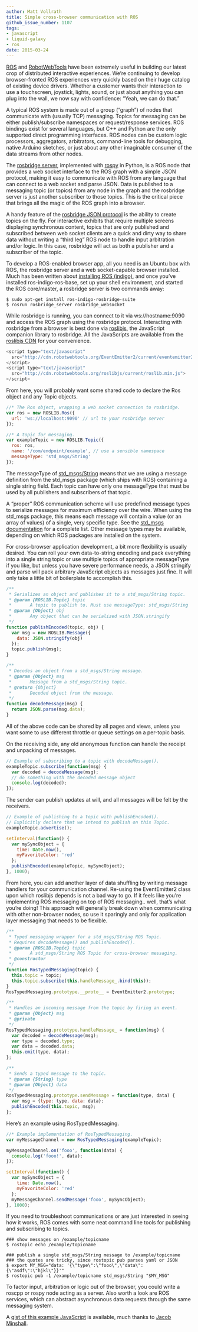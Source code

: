 ```yaml
---
author: Matt Vollrath
title: Simple cross-browser communication with ROS
github_issue_number: 1107
tags:
- javascript
- liquid-galaxy
- ros
date: 2015-03-24
---
```


[ROS](http://www.ros.org/) and [RobotWebTools](http://robotwebtools.org/) have been extremely useful in building our latest crop of distributed interactive experiences. We’re continuing to develop browser-fronted ROS experiences very quickly based on their huge catalog of existing device drivers. Whether a customer wants their interaction to use a touchscreen, joystick, lights, sound, or just about anything you can plug into the wall, we now say with confidence: “Yeah, we can do that.”

A typical ROS system is made out of a group (“graph”) of nodes that communicate with (usually TCP) messaging. Topics for messaging can be either publish/subscribe namespaces or request/response services. ROS bindings exist for several languages, but C++ and Python are the only supported direct programming interfaces. ROS nodes can be custom logic processors, aggregators, arbitrators, command-line tools for debugging, native Arduino sketches, or just about any other imaginable consumer of the data streams from other nodes.

The [rosbridge server](https://github.com/RobotWebTools/rosbridge_suite/tree/master), implemented with [rospy](http://wiki.ros.org/rospy) in Python, is a ROS node that provides a web socket interface to the ROS graph with a simple JSON protocol, making it easy to communicate with ROS from any language that can connect to a web socket and parse JSON. Data is published to a messaging topic (or topics) from any node in the graph and the rosbridge server is just another subscriber to those topics. This is the critical piece that brings all the magic of the ROS graph into a browser.

A handy feature of the [rosbridge JSON protocol](https://github.com/RobotWebTools/rosbridge_suite/blob/master/ROSBRIDGE_PROTOCOL.md) is the ability to create topics on the fly. For interactive exhibits that require multiple screens displaying synchronous content, topics that are only published and subscribed between web socket clients are a quick and dirty way to share data without writing a “third leg” ROS node to handle input arbitration and/or logic. In this case, rosbridge will act as both a publisher and a subscriber of the topic.

To develop a ROS-enabled browser app, all you need is an Ubuntu box with ROS, the rosbridge server and a web socket-capable browser installed. Much has been written about [installing ROS (indigo)](http://wiki.ros.org/indigo/Installation/Ubuntu), and once you’ve installed ros-indigo-ros-base, set up your shell environment, and started the ROS core/master, a rosbridge server is two commands away:

```
$ sudo apt-get install ros-indigo-rosbridge-suite
$ rosrun rosbridge_server rosbridge_websocket
```

While rosbridge is running, you can connect to it via ws://hostname:9090 and access the ROS graph using the rosbridge protocol. Interacting with rosbridge from a browser is best done via [roslibjs](http://wiki.ros.org/roslibjs), the JavaScript companion library to rosbridge. All the JavaScripts are available from the [roslibjs CDN](http://wiki.ros.org/roslibjs#CDN_Releases) for your convenience.

```javascript
<script type="text/javascript"
  src="http://cdn.robotwebtools.org/EventEmitter2/current/eventemitter2.min.js">
</script>
<script type="text/javascript"
  src="http://cdn.robotwebtools.org/roslibjs/current/roslib.min.js">
</script>
```

From here, you will probably want some shared code to declare the Ros object and any Topic objects.

```javascript
//* The Ros object, wrapping a web socket connection to rosbridge.
var ros = new ROSLIB.Ros({
  url: 'ws://localhost:9090' // url to your rosbridge server
});

//* A topic for messaging.
var exampleTopic = new ROSLIB.Topic({
  ros: ros,
  name: '/com/endpoint/example', // use a sensible namespace
  messageType: 'std_msgs/String'
});
```

The messageType of [std_msgs/String](http://docs.ros.org/api/std_msgs/html/msg/String.html) means that we are using a message definition from the std_msgs package (which ships with ROS) containing a single string field. Each topic can have only one messageType that must be used by all publishers and subscribers of that topic.

A “proper” ROS communication scheme will use predefined message types to serialize messages for maximum efficiency over the wire. When using the std_msgs package, this means each message will contain a value (or an array of values) of a single, very specific type. See the [std_msgs documentation](http://wiki.ros.org/std_msgs) for a complete list. Other message types may be available, depending on which ROS packages are installed on the system.

For cross-browser application development, a bit more flexibility is usually desired. You can roll your own data-to-string encoding and pack everything into a single string topic or use multiple topics of appropriate messageType if you like, but unless you have severe performance needs, a JSON stringify and parse will pack arbitrary JavaScript objects as messages just fine. It will only take a little bit of boilerplate to accomplish this.

```javascript
/**
 * Serializes an object and publishes it to a std_msgs/String topic.
 * @param {ROSLIB.Topic} topic
 *       A topic to publish to. Must use messageType: std_msgs/String
 * @param {Object} obj
 *       Any object that can be serialized with JSON.stringify
 */
function publishEncoded(topic, obj) {
  var msg = new ROSLIB.Message({
    data: JSON.stringify(obj)
  });
  topic.publish(msg);
}

/**
 * Decodes an object from a std_msgs/String message.
 * @param {Object} msg
 *       Message from a std_msgs/String topic.
 * @return {Object}
 *       Decoded object from the message.
 */
function decodeMessage(msg) {
  return JSON.parse(msg.data);
}
```

All of the above code can be shared by all pages and views, unless you want some to use different throttle or queue settings on a per-topic basis.

On the receiving side, any old anonymous function can handle the receipt and unpacking of messages.

```javascript
// Example of subscribing to a topic with decodeMessage().
exampleTopic.subscribe(function(msg) {
  var decoded = decodeMessage(msg);
  // do something with the decoded message object
  console.log(decoded);
});
```

The sender can publish updates at will, and all messages will be felt by the receivers.

```javascript
// Example of publishing to a topic with publishEncoded().
// Explicitly declare that we intend to publish on this Topic.
exampleTopic.advertise();

setInterval(function() {
  var mySyncObject = {
    time: Date.now(),
    myFavoriteColor: 'red'
  };
  publishEncoded(exampleTopic, mySyncObject);
}, 1000);
```

From here, you can add another layer of data shuffling by writing message handlers for your communication channel. Re-using the EventEmitter2 class upon which roslibjs depends is not a bad way to go. If it feels like you’re implementing ROS messaging on top of ROS messaging.. well, that’s what you’re doing! This approach will generally break down when communicating with other non-browser nodes, so use it sparingly and only for application layer messaging that needs to be flexible.

```javascript
/**
 * Typed messaging wrapper for a std_msgs/String ROS Topic.
 * Requires decodeMessage() and publishEncoded().
 * @param {ROSLIB.Topic} topic
 *       A std_msgs/String ROS Topic for cross-browser messaging.
 * @constructor
 */
function RosTypedMessaging(topic) {
  this.topic = topic;
  this.topic.subscribe(this.handleMessage_.bind(this));
}
RosTypedMessaging.prototype.__proto__ = EventEmitter2.prototype;

/**
 * Handles an incoming message from the topic by firing an event.
 * @param {Object} msg
 * @private
 */
RosTypedMessaging.prototype.handleMessage_ = function(msg) {
  var decoded = decodeMessage(msg);
  var type = decoded.type;
  var data = decoded.data;
  this.emit(type, data);
};

/**
 * Sends a typed message to the topic.
 * @param {String} type
 * @param {Object} data
 */
RosTypedMessaging.prototype.sendMessage = function(type, data) {
  var msg = {type: type, data: data};
  publishEncoded(this.topic, msg);
};
```

Here’s an example using RosTypedMessaging.

```javascript
//* Example implementation of RosTypedMessaging.
var myMessageChannel = new RosTypedMessaging(exampleTopic);

myMessageChannel.on('fooo', function(data) {
  console.log('fooo!', data);
});

setInterval(function() {
  var mySyncObject = {
    time: Date.now(),
    myFavoriteColor: 'red'
  };
  myMessageChannel.sendMessage('fooo', mySyncObject);
}, 1000);
```

If you need to troubleshoot communications or are just interested in seeing how it works, ROS comes with some neat command line tools for publishing and subscribing to topics.

```plain
### show messages on /example/topicname
$ rostopic echo /example/topicname

### publish a single std_msgs/String message to /example/topicname
### the quotes are tricky, since rostopic pub parses yaml or JSON
$ export MY_MSG="data: '{\"type\":\"fooo\",\"data\":{\"asdf\":\"hjkl\"}}'"
$ rostopic pub -1 /example/topicname std_msgs/String "$MY_MSG"
```

To factor input, arbitration or logic out of the browser, you could write a roscpp or rospy node acting as a server. Also worth a look are ROS services, which can abstract asynchronous data requests through the same messaging system.

A [gist of this example JavaScript](https://gist.github.com/minshallj/50e6b2e85985ca56e8e0) is available, much thanks to [Jacob Minshall](/team/jacob-minshall).
